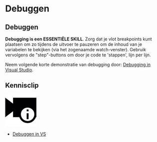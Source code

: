 # Debuggen

## Debuggen

**Debugging is een ESSENTIËLE SKILL**. Zorg dat je vlot breakpoints kunt plaatsen om zo tijdens de uitvoer te pauzeren om de inhoud van je variabelen te bekijken \(via het zogenaamde watch-venster\). Gebruik vervolgens de "step"-buttons om door je code te 'stappen', lijn per lijn.

Neem volgende korte demonstratie van debugging door: [Debugging in Visual Studio](https://tutorials.visualstudio.com/vs-get-started/debugging).

## Kennisclip

![](../../.gitbook/assets/infoclip.png)

* [Debuggen in VS ](https://ap.cloud.panopto.eu/Panopto/Pages/Viewer.aspx?id=a78b3bf5-ef96-4c2a-8248-a976006fabd1)

